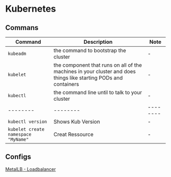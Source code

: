 # Kubernetes
## Commans
Command | Description | Note
-------- | -------- | --------
`kubeadm` | the command to bootstrap the cluster | -
`kubelet` | the component that runs on all of the machines in your cluster and does things like starting PODs and containers | -
`kubectl` | the command line until to talk to your cluster | -
-------- | -------- | --------
`kubectl version` | Shows Kub Version | -
`kubelet create namespace "MyName"` | Creat Ressource | - 

## Configs
[MetalLB - Loadbalancer](/Cloud/Kub/MetalLB/README.md)